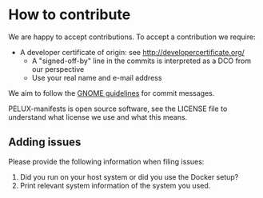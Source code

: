 How to contribute
=================
We are happy to accept contributions. To accept a contribution we require:

* A developer certificate of origin: see http://developercertificate.org/
    - A "signed-off-by" line in the commits is interpreted as a DCO from our perspective
    - Use your real name and e-mail address

We aim to follow the [GNOME guidelines](https://wiki.gnome.org/Git/CommitMessages) for commit
messages.

PELUX-manifests is open source software, see the LICENSE file to understand what license we use
and what this means.

Adding issues
-------------
Please provide the following information when filing issues:

1. Did you run on your host system or did you use the Docker setup?
2. Print relevant system information of the system you used.
